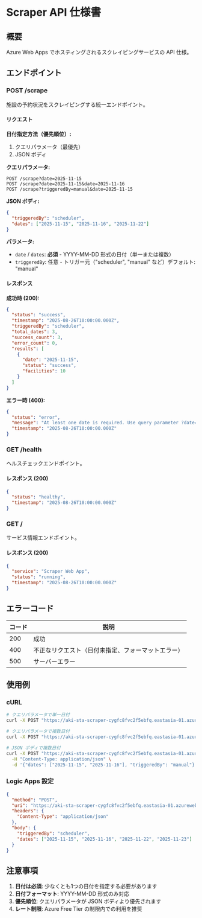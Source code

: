 # Scraper API 仕様書

## 概要
Azure Web Apps でホスティングされるスクレイピングサービスの API 仕様。

## エンドポイント

### POST /scrape
施設の予約状況をスクレイピングする統一エンドポイント。

#### リクエスト

**日付指定方法（優先順位）:**
1. クエリパラメータ（最優先）
2. JSON ボディ

**クエリパラメータ:**
```
POST /scrape?date=2025-11-15
POST /scrape?date=2025-11-15&date=2025-11-16
POST /scrape?triggeredBy=manual&date=2025-11-15
```

**JSON ボディ:**
```json
{
  "triggeredBy": "scheduler",
  "dates": ["2025-11-15", "2025-11-16", "2025-11-22"]
}
```

**パラメータ:**
- `date` / `dates`: **必須** - YYYY-MM-DD 形式の日付（単一または複数）
- `triggeredBy`: 任意 - トリガー元（"scheduler", "manual" など）デフォルト: "manual"

#### レスポンス

**成功時 (200):**
```json
{
  "status": "success",
  "timestamp": "2025-08-26T10:00:00.000Z",
  "triggeredBy": "scheduler",
  "total_dates": 3,
  "success_count": 3,
  "error_count": 0,
  "results": [
    {
      "date": "2025-11-15",
      "status": "success",
      "facilities": 10
    }
  ]
}
```

**エラー時 (400):**
```json
{
  "status": "error",
  "message": "At least one date is required. Use query parameter ?date=YYYY-MM-DD or JSON body {\"dates\": [\"YYYY-MM-DD\"]}",
  "timestamp": "2025-08-26T10:00:00.000Z"
}
```

### GET /health
ヘルスチェックエンドポイント。

#### レスポンス (200)
```json
{
  "status": "healthy",
  "timestamp": "2025-08-26T10:00:00.000Z"
}
```

### GET /
サービス情報エンドポイント。

#### レスポンス (200)
```json
{
  "service": "Scraper Web App",
  "status": "running",
  "timestamp": "2025-08-26T10:00:00.000Z"
}
```

## エラーコード

| コード | 説明 |
|--------|------|
| 200 | 成功 |
| 400 | 不正なリクエスト（日付未指定、フォーマットエラー） |
| 500 | サーバーエラー |

## 使用例

### cURL

```bash
# クエリパラメータで単一日付
curl -X POST "https://aki-sta-scraper-cygfc8fvc2f5ebfq.eastasia-01.azurewebsites.net/scrape?date=2025-11-15"

# クエリパラメータで複数日付
curl -X POST "https://aki-sta-scraper-cygfc8fvc2f5ebfq.eastasia-01.azurewebsites.net/scrape?date=2025-11-15&date=2025-11-16"

# JSON ボディで複数日付
curl -X POST "https://aki-sta-scraper-cygfc8fvc2f5ebfq.eastasia-01.azurewebsites.net/scrape" \
  -H "Content-Type: application/json" \
  -d '{"dates": ["2025-11-15", "2025-11-16"], "triggeredBy": "manual"}'
```

### Logic Apps 設定

```json
{
  "method": "POST",
  "uri": "https://aki-sta-scraper-cygfc8fvc2f5ebfq.eastasia-01.azurewebsites.net/scrape",
  "headers": {
    "Content-Type": "application/json"
  },
  "body": {
    "triggeredBy": "scheduler",
    "dates": ["2025-11-15", "2025-11-16", "2025-11-22", "2025-11-23"]
  }
}
```

## 注意事項

1. **日付は必須**: 少なくとも1つの日付を指定する必要があります
2. **日付フォーマット**: YYYY-MM-DD 形式のみ対応
3. **優先順位**: クエリパラメータが JSON ボディより優先されます
4. **レート制限**: Azure Free Tier の制限内での利用を推奨